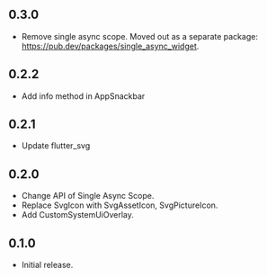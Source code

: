 ## 0.3.0

* Remove single async scope. Moved out as a separate package: https://pub.dev/packages/single_async_widget.

## 0.2.2

* Add info method in AppSnackbar

## 0.2.1

* Update flutter_svg

## 0.2.0

* Change API of Single Async Scope.
* Replace SvgIcon with SvgAssetIcon, SvgPictureIcon.
* Add CustomSystemUiOverlay.

## 0.1.0

* Initial release.
